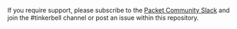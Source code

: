 If you require support, please subscribe to the [Packet Community Slack](https://slack.packet.com/) and join the #tinkerbell channel or post an issue within this repository.
